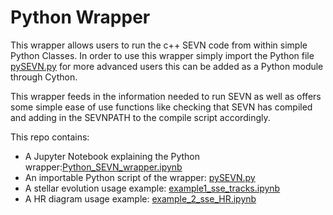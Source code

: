 # Python Wrapper

This wrapper allows users to run the c++ SEVN code from within simple Python Classes. In order to use this wrapper simply import the Python file [pySEVN.py](pySEVN.py) for more advanced users this can be added as a Python module through Cython. 

This wrapper feeds in the information needed to run SEVN as well as offers some simple ease of use functions like checking that SEVN has compiled and adding in the SEVNPATH to the compile script accordingly. 

This repo contains: 
 
* A Jupyter Notebook explaining the Python wrapper:[Python_SEVN_wrapper.ipynb](Python_SEVN_wrapper.ipynb)
* An importable Python script of the wrapper: [pySEVN.py](pySEVN.py)
* A stellar evolution usage example: [example1_sse_tracks.ipynb](example1_sse_tracks.ipynb)
* A HR diagram usage example: [example_2_sse_HR.ipynb](example_2_sse_HR.ipynb) 
